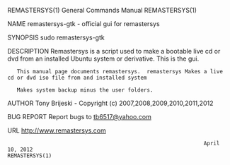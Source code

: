 REMASTERSYS(1)                                                General Commands Manual                                               REMASTERSYS(1)

NAME
       remastersys-gtk - official gui for remastersys

SYNOPSIS
       sudo remastersys-gtk

DESCRIPTION
       Remastersys is a script used to make a bootable live cd or dvd from an installed Ubuntu system or derivative. This is the gui.

       This manual page documents remastersys.  remastersys Makes a live cd or dvd iso file from and installed system

       Makes system backup minus the user folders.

AUTHOR
       Tony Brijeski - Copyright (c) 2007,2008,2009,2010,2011,2012

BUG REPORT
       Report bugs to tb6517@yahoo.com

URL
       http://www.remastersys.com

                                                                  April 10, 2012                                                    REMASTERSYS(1)
